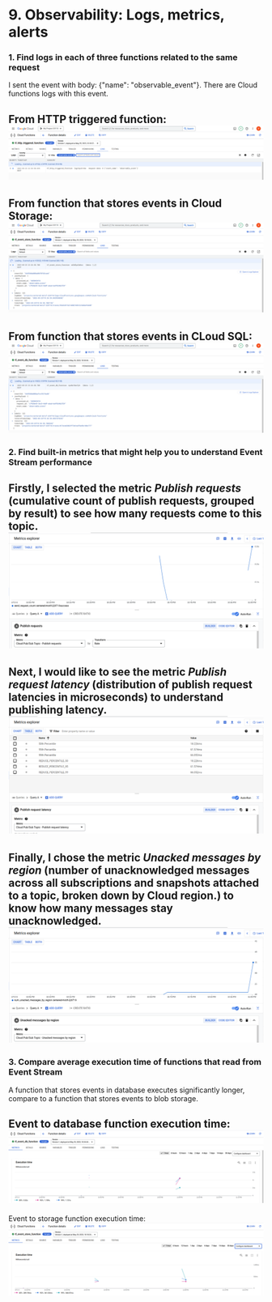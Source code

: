 # 9. Observability: Logs, metrics, alerts

### 1. Find logs in each of three functions related to the same request

I sent the event with body: {"name": "observable_event"}.
There are Cloud functions logs with this event.

From HTTP triggered function:
![](./img/http_triggered_function_log.png)
---
From function that stores events in Cloud Storage:
![](./img/event_store_function_log.png)
---
From function that stores events in CLoud SQL:
![](./img/event_db_function_log.png)
---
### 2. Find built-in metrics that might help you to understand Event Stream performance

Firstly, I selected the metric *Publish requests* 
(cumulative count of publish requests, grouped by result)
to see how many requests come to this topic.
![](./img/publish_requests.png)
---
Next, I would like to see the metric *Publish request latency*
(distribution of publish request latencies in microseconds)
to understand publishing latency.
![](./img/publish_request_latency.png)
---
Finally, I chose the metric *Unacked messages by region*
(number of unacknowledged messages across all subscriptions and snapshots attached to a topic, broken down by Cloud region.)
to know how many messages stay unacknowledged.
![](./img/unacked_messages.png)
---
### 3. Compare average execution time of functions that read from Event Stream

A function that stores events in database executes significantly longer,
compare to a function that stores events to blob storage.

Event to database function execution time:
![](./img/event_db_execution_time.png)
---
Event to storage function execution time:
![](./img/event_store_execution_time.png)

